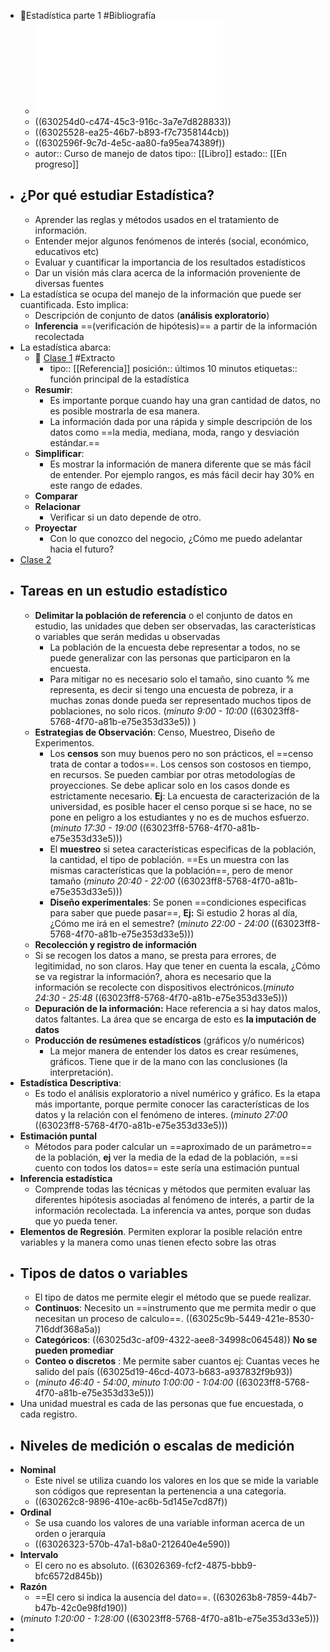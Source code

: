 - 📖Estadística parte 1  #Bibliografía
	- ![Parte I.pdf](../assets/Parte_I_1661036792883_0.pdf)
	- ((630254d0-c474-45c3-916c-3a7e7d828833))
	- ((63025528-ea25-46b7-b893-f7c7358144cb))
	- ((6302596f-9c7d-4e5c-aa80-fa95ea74389f))
	- autor:: Curso de manejo de datos
	  tipo:: [[Libro]]
	  estado::  [[En progreso]]
- ## ¿Por qué estudiar Estadística?
	- Aprender las reglas y métodos usados en el tratamiento de información.
	- Entender mejor algunos fenómenos de interés (social, económico, educativos etc)
	- Evaluar y cuantificar la importancia de los resultados estadísticos
	- Dar un visión más clara acerca de la información proveniente de diversas fuentes
- La estadística se ocupa del manejo de la información que puede ser cuantificada. Esto implica:
	- Descripción de conjunto de datos (**análisis exploratorio**)
	- **Inferencia** ==(verificación de hipótesis)== a partir de la información recolectada
- La estadística abarca:
	- 🔗 [Clase 1](https://drive.google.com/file/d/18xdaTgM78J0dPfq0ceg7KFVdxWUG3AGw/view?usp=sharing) #Extracto
		- tipo:: [[Referencia]]
		  posición:: últimos 10 minutos
		  etiquetas:: función principal de la estadística
	- **Resumir**:
		- Es importante porque cuando hay una gran cantidad de datos, no es posible mostrarla de esa manera.
		- La información dada por una rápida y simple descripción de los datos como ==la media, mediana, moda, rango y desviación estándar.==
	- **Simplificar**:
		- Es mostrar la información de manera diferente que se más fácil de entender. Por ejemplo rangos, es más fácil decir hay 30% en este rango de edades.
	- **Comparar**
	- **Relacionar**
		- Verificar si un dato depende de otro.
	- **Proyectar**
		- Con lo que conozco del negocio, ¿Cómo me puedo adelantar hacia el futuro?
- [Clase 2](https://drive.google.com/file/d/15KpsFL19N-LBroumgCw9vKHqRYqxNY1t/view?usp=sharing)
- ## Tareas en un estudio estadístico
	- **Delimitar la población de referencia** o el conjunto de datos en estudio, las unidades que deben ser observadas, las características o variables que serán medidas u observadas
		- La población de la encuesta debe representar a todos, no se puede generalizar con las personas que participaron en la encuesta.
		- Para mitigar no es necesario solo el tamaño, sino cuanto % me representa, es decir si tengo una encuesta de pobreza, ir a muchas zonas donde pueda ser representado muchos tipos de poblaciones, no solo ricos. (*minuto 9:00 - 10:00* ((63023ff8-5768-4f70-a81b-e75e353d33e5)) )
	- **Estrategias de Observación**: Censo, Muestreo, Diseño de Experimentos.
		- Los **censos** son muy buenos pero no son prácticos, el ==censo trata de contar a todos==. Los censos son costosos en tiempo, en recursos. Se pueden cambiar por otras metodologías de proyecciones. Se debe aplicar solo en los casos donde es estrictamente necesario. **Ej**: La encuesta de caracterización de la universidad, es posible hacer el censo porque si se hace, no se pone en peligro a los estudiantes y no es de muchos esfuerzo. (*minuto 17:30 - 19:00* ((63023ff8-5768-4f70-a81b-e75e353d33e5)))
		- El **muestreo** si setea características especificas de la población, la cantidad, el tipo de población. ==Es un muestra con las mismas características que la población==, pero de menor tamaño (*minuto 20:40 - 22:00* ((63023ff8-5768-4f70-a81b-e75e353d33e5)))
		- **Diseño experimentales**: Se ponen ==condiciones especificas para saber que puede pasar==, **Ej:** Si estudio 2 horas al día, ¿Cómo me irá en el semestre? (*minuto 22:00 - 24:00* ((63023ff8-5768-4f70-a81b-e75e353d33e5)))
	- **Recolección y registro de información**
	- Si se recogen los datos a mano, se presta para errores, de legitimidad, no son claros. Hay que tener en cuenta la escala, ¿Cómo se va registrar la información?, ahora es necesario que la información se recolecte con dispositivos electrónicos.(*minuto 24:30 - 25:48* ((63023ff8-5768-4f70-a81b-e75e353d33e5)))
	- **Depuración de la información:** Hace referencia a si hay datos malos, datos faltantes. La área que se encarga de esto es **la imputación de datos**
	- **Producción de resúmenes estadísticos** (gráficos y/o numéricos)
		- La mejor manera de entender los datos es crear resúmenes, gráficos. Tiene que ir de la mano con las conclusiones (la interpretación).
- **Estadística Descriptiva**:
	- Es todo el análisis exploratorio a nivel numérico y gráfico. Es la etapa más importante, porque permite conocer las características de los datos y la relación con el fenómeno de interes. (*minuto 27:00* ((63023ff8-5768-4f70-a81b-e75e353d33e5)))
- **Estimación puntal**
	- Métodos para poder calcular un ==aproximado de un parámetro== de la población, **ej** ver la media de la edad de la población, ==si cuento con todos los datos== este sería una estimación puntual
- **Inferencia estadística**
	- Comprende todas las técnicas y métodos que permiten evaluar las diferentes hipótesis asociadas al fenómeno de interés, a partir de la información recolectada. La inferencia va antes, porque son dudas que yo pueda tener.
- **Elementos de Regresión**. Permiten explorar la posible relación entre variables y la manera como unas tienen efecto sobre las otras
- ## Tipos de datos o variables
	- El tipo de datos me permite elegir el método que se puede realizar.
	- **Continuos**: Necesito un ==instrumento que me permita medir o que necesitan un proceso de calculo==. ((63025c9b-5449-421e-8530-716ddf368a5a))
	- **Categóricos**: ((63025d3c-af09-4322-aee8-34998c064548)) **No se pueden promediar**
	- **Conteo o discretos** : Me permite saber cuantos ej: Cuantas veces he salido del país ((63025d19-46cd-4073-b683-a937832f9b93))
	- (*minuto 46:40 - 54:00*, *minuto 1:00:00 - 1:04:00* ((63023ff8-5768-4f70-a81b-e75e353d33e5)))
- Una unidad muestral es cada de las personas que fue encuestada, o cada registro.
- ## Niveles de medición o escalas de medición
- **Nominal**
	- Este nivel se utiliza cuando los valores en los que se mide la variable son códigos que representan la pertenencia a una categoría.
	- ((630262c8-9896-410e-ac6b-5d145e7cd87f))
- **Ordinal**
	- Se usa cuando los valores de una variable informan acerca de un orden o jerarquía
	- ((63026323-570b-47a1-b8a0-212640e4e590))
- **Intervalo**
	- El cero no es absoluto. ((63026369-fcf2-4875-bbb9-bfc6572d845b))
- **Razón**
	- ==El cero si indica la ausencia del dato==. ((630263b8-7859-44b7-b47b-42c0e98fd190))
- (*minuto 1:20:00 - 1:28:00* ((63023ff8-5768-4f70-a81b-e75e353d33e5)))
-
-